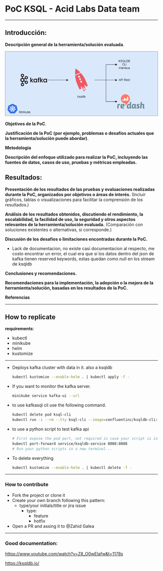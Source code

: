 # PoC KSQL - Acid Labs Data team

---

## Introducción:

**Descripción general de la herramienta/solución evaluada**.


![Diagrama sin título.png](/docs/architecture.png)


**Objetivos de la PoC**.

**Justificación de la PoC (por ejemplo, problemas o desafíos actuales que la herramienta/solución puede abordar)**.

**Metodología**

**Descripción del enfoque utilizado para realizar la PoC, incluyendo las fuentes de datos, casos de uso, pruebas y
métricas empleadas.**

## Resultados:

**Presentación de los resultados de las pruebas y evaluaciones realizadas durante la PoC, organizados por objetivos o
áreas de interés.**
(Incluir gráficos, tablas o visualizaciones para facilitar la comprensión de los resultados.)

**Análisis de los resultados obtenidos, discutiendo el rendimiento, la escalabilidad, la facilidad de uso, la seguridad
y otros aspectos relevantes de la herramienta/solución evaluada.**
(Comparación con soluciones existentes o alternativas, si corresponde.)

**Discusión de los desafíos o limitaciones encontradas durante la PoC.**

* Lack de documentacion, no existe casi documentacion al respecto, me costo encontrar un error, el cual era que si los datos dentro del json de kafka tienen reserved keywords, estas quedan como null en los stream de ksqldb



**Conclusiones y recomendaciones.**

**Recomendaciones para la implementación, la adopción o la mejora de la herramienta/solución, basadas en los resultados
de la PoC.**

**Referencias**

---

## How to replicate

**requirements**:

* kubectl
* minikube
* helm
* kustomize

---

* Deploys kafka cluster with data in it. also a ksqldb
  ```bash
  kubectl kustomize --enable-helm . | kubectl apply -f -
  ```
* If you want to monitor the kafka server.
  ```bash
  minikube service kafka-ui --url
  ```
* to use kafkasql cli use the following command.
  ```bash
  kubectl delete pod ksql-cli
  kubectl run -i --rm --tty ksql-cli --image=confluentinc/ksqldb-cli:latest --restart=Never -- ksql http://ksqldb-service:8088
  ```
  
* to use a python script to test kafka api
  ```bash
  # First expose the pod port, not required in case your script is in minikube
  kubectl port-forward service/ksqldb-service 8088:8088
  # Run your python scripts in a new terminal...
  ```

* To delete everything
  ```bash
  kubectl kustomize --enable-helm . | kubectl delete -f -
  ```
---

### How to contribute

* Fork the project or clone it
* Create your own branch following this pattern:
    * type/your initials/title or jira issue
        * type:
            * feature
            * hotfix
* Open a PR and assing it to @Zahid Galea

---

### Good documentation:

https://www.youtube.com/watch?v=Z8_O0wEIafw&t=1178s

https://ksqldb.io/